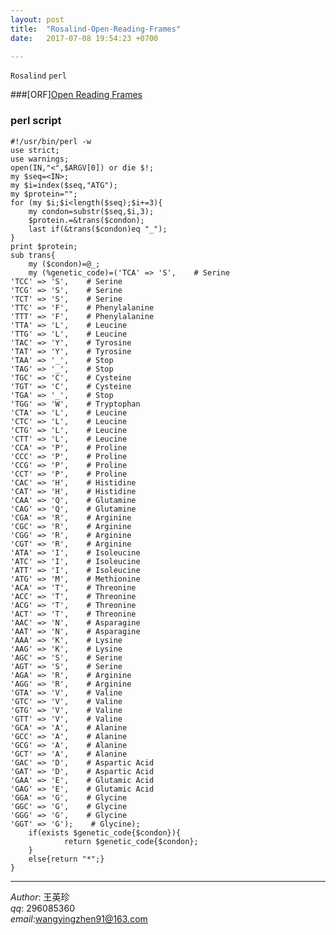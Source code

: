 ```yaml
---
layout: post  
title:  "Rosalind-Open-Reading-Frames"  
date:   2017-07-08 19:54:23 +0700  

---
```


`Rosalind` `perl`

###[ORF][Open Reading Frames](http://rosalind.info/problems/orf/) 
### perl script
	#!/usr/bin/perl -w
	use strict;
	use warnings;
	open(IN,"<",$ARGV[0]) or die $!;
	my $seq=<IN>;
	my $i=index($seq,"ATG");
	my $protein="";
	for (my $i;$i<length($seq);$i+=3){
        my condon=substr($seq,$i,3);
        $protein.=&trans($condon);
        last if(&trans($condon)eq "_");
	}
	print $protein;
	sub trans{
        my ($condon)=@_;
        my (%genetic_code)=('TCA' => 'S',    # Serine
    'TCC' => 'S',    # Serine
    'TCG' => 'S',    # Serine
    'TCT' => 'S',    # Serine
    'TTC' => 'F',    # Phenylalanine
    'TTT' => 'F',    # Phenylalanine
    'TTA' => 'L',    # Leucine
    'TTG' => 'L',    # Leucine
    'TAC' => 'Y',    # Tyrosine
    'TAT' => 'Y',    # Tyrosine
    'TAA' => '_',    # Stop
    'TAG' => '_',    # Stop
    'TGC' => 'C',    # Cysteine
    'TGT' => 'C',    # Cysteine
    'TGA' => '_',    # Stop
    'TGG' => 'W',    # Tryptophan
    'CTA' => 'L',    # Leucine
    'CTC' => 'L',    # Leucine
    'CTG' => 'L',    # Leucine
    'CTT' => 'L',    # Leucine
    'CCA' => 'P',    # Proline
    'CCC' => 'P',    # Proline
    'CCG' => 'P',    # Proline
    'CCT' => 'P',    # Proline
    'CAC' => 'H',    # Histidine
    'CAT' => 'H',    # Histidine
    'CAA' => 'Q',    # Glutamine
    'CAG' => 'Q',    # Glutamine
    'CGA' => 'R',    # Arginine
    'CGC' => 'R',    # Arginine
    'CGG' => 'R',    # Arginine
    'CGT' => 'R',    # Arginine
    'ATA' => 'I',    # Isoleucine
    'ATC' => 'I',    # Isoleucine
    'ATT' => 'I',    # Isoleucine
    'ATG' => 'M',    # Methionine
    'ACA' => 'T',    # Threonine
    'ACC' => 'T',    # Threonine
    'ACG' => 'T',    # Threonine
    'ACT' => 'T',    # Threonine
    'AAC' => 'N',    # Asparagine
    'AAT' => 'N',    # Asparagine
    'AAA' => 'K',    # Lysine
    'AAG' => 'K',    # Lysine
    'AGC' => 'S',    # Serine
    'AGT' => 'S',    # Serine
    'AGA' => 'R',    # Arginine
    'AGG' => 'R',    # Arginine
    'GTA' => 'V',    # Valine
    'GTC' => 'V',    # Valine
    'GTG' => 'V',    # Valine
    'GTT' => 'V',    # Valine
    'GCA' => 'A',    # Alanine
    'GCC' => 'A',    # Alanine
    'GCG' => 'A',    # Alanine
    'GCT' => 'A',    # Alanine
    'GAC' => 'D',    # Aspartic Acid
    'GAT' => 'D',    # Aspartic Acid
    'GAA' => 'E',    # Glutamic Acid
    'GAG' => 'E',    # Glutamic Acid
    'GGA' => 'G',    # Glycine
    'GGC' => 'G',    # Glycine
    'GGG' => 'G',    # Glycine
    'GGT' => 'G');    # Glycine);
        if(exists $genetic_code{$condon}){
                return $genetic_code{$condon};
        }
        else{return "*";}
	}

-------------
*Author*: 王英珍   
*qq*: 296085360  
*email*:wangyingzhen91@163.com  